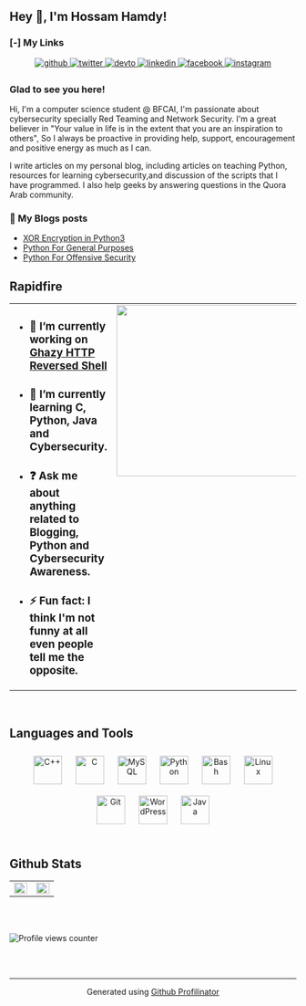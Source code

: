 ## Hey 👋, I'm Hossam Hamdy!  
  



### [-] My Links  
<div align="center">
<a href="https://github.com/nullx33F" target="_blank">
<img src=https://img.shields.io/badge/github-%2324292e.svg?&style=for-the-badge&logo=github&logoColor=white alt=github style="margin-bottom: 5px;" />
</a>
<a href="https://twitter.com/nullx33F" target="_blank">
<img src=https://img.shields.io/badge/twitter-%2300acee.svg?&style=for-the-badge&logo=twitter&logoColor=white alt=twitter style="margin-bottom: 5px;" />
</a>
<a href="https://dev.to/nullx33F" target="_blank">
<img src=https://img.shields.io/badge/dev.to-%2308090A.svg?&style=for-the-badge&logo=dev.to&logoColor=white alt=devto style="margin-bottom: 5px;" />
</a>
<a href="https://linkedin.com/in/nullx33F" target="_blank">
<img src=https://img.shields.io/badge/linkedin-%231E77B5.svg?&style=for-the-badge&logo=linkedin&logoColor=white alt=linkedin style="margin-bottom: 5px;" />
</a>
<a href="https://www.facebook.com/nullx33F" target="_blank">
<img src=https://img.shields.io/badge/facebook-%232E87FB.svg?&style=for-the-badge&logo=facebook&logoColor=white alt=facebook style="margin-bottom: 5px;" />
</a>
<a href="https://instagram.com/nullx33F" target="_blank">
<img src=https://img.shields.io/badge/instagram-%23000000.svg?&style=for-the-badge&logo=instagram&logoColor=white alt=instagram style="margin-bottom: 5px;" />
</a>  
</div>  
  



### Glad to see you here!  
Hi, I'm a computer science student @ BFCAI, I'm passionate about cybersecurity specially Red Teaming and Network Security.
I'm a great believer in "Your value in life is in the extent that you are an inspiration to others",
So I always be proactive in providing help, support, encouragement and positive energy as much as I can.

I write articles on my personal blog, including articles on teaching Python, resources for learning cybersecurity,and discussion of the scripts that I have programmed. I also help geeks by answering questions in the Quora Arab community.
<br/>  


### 📕 My Blogs posts
<!-- BLOG-POST-LIST:START -->
- [XOR Encryption in Python3](https://nullx33f.wordpress.com/2020/11/15/xor-encryption-in-python3/)
- [Python For General Purposes](https://nullx33f.wordpress.com/2020/10/15/python-for-general-purpose/)
- [Python For Offensive Security](https://nullx33f.wordpress.com/2020/10/07/resources-for-python-offensive-programming/)
<!-- BLOG-POST-LIST:END -->

## Rapidfire  
<table><tr><td valign="top" width="50%">

- ### 🔭 I’m currently working on [Ghazy HTTP Reversed Shell](https://github.com/nullx33F/Ghazy)  
  

- ### 🌱 I’m currently learning C, Python, Java and Cybersecurity.  
  

- ### ❓ Ask me about anything related to Blogging, Python and Cybersecurity Awareness.  
  

- ### ⚡ Fun fact: I think I'm not funny at all even people tell me the opposite.  


</td><td valign="top" width="50%">

<img src="https://media.giphy.com/media/USV0ym3bVWQJJmNu3N/giphy.gif" align="left" height="300" width="500" />  


</td></tr></table>  

<br/>  


## Languages and Tools  
<div align="center">  
<img style="margin: 10px" src="https://profilinator.rishav.dev/skills-assets/cplusplus-original.svg" alt="C++" height="50" />  
<img style="margin: 10px" src="https://profilinator.rishav.dev/skills-assets/c-original.svg" alt="C" height="50" />  
<img style="margin: 10px" src="https://profilinator.rishav.dev/skills-assets/mysql-original-wordmark.svg" alt="MySQL" height="50" />  
<img style="margin: 10px" src="https://profilinator.rishav.dev/skills-assets/python-original.svg" alt="Python" height="50" />  
<img style="margin: 10px" src="https://profilinator.rishav.dev/skills-assets/gnu_bash-icon.svg" alt="Bash" height="50" />  
<img style="margin: 10px" src="https://profilinator.rishav.dev/skills-assets/linux-original.svg" alt="Linux" height="50" />  
<img style="margin: 10px" src="https://profilinator.rishav.dev/skills-assets/git-scm-icon.svg" alt="Git" height="50" />  
<img style="margin: 10px" src="https://profilinator.rishav.dev/skills-assets/wordpress.png" alt="WordPress" height="50" />  
<img style="margin: 10px" src="https://profilinator.rishav.dev/skills-assets/java-original-wordmark.svg" alt="Java" height="50" />  
</div>  

<br/>  


## Github Stats  
<table><tr><td valign="top" width="50%">

<img src="https://github-readme-stats.vercel.app/api?username=nullx33F&show_icons=true&count_private=true&hide_border=true" align="left" style="width: 100%" />

</td><td valign="top" width="50%">

<img src="https://github-readme-stats.vercel.app/api/top-langs/?username=nullx33F&hide_border=true&layout=compact" align="left" style="width: 100%" />

</td></tr></table>  

<br/>  

  

<br/>  

![Profile views counter](https://komarev.com/ghpvc/?username=nullx33F&&style=flat-square)</a> </p>

<br/>  


<br />

----
<div align="center">Generated using <a href="https://profilinator.rishav.dev/" target="_blank">Github Profilinator</a></div>
